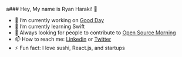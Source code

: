 a### Hey, My name is Ryan Haraki! 👋


- 🔭 I’m currently working on [Good Day](https://gooddayapp.co)
- 🌱 I’m currently learning Swift
- 👯 Always looking for people to contribute to [Open Source Morning](https://github.com/icepaq/OpenSourceMorning)
- 📫 How to reach me: [Linkedin](https://www.linkedin.com/in/ryan-haraki-2432641a5/) or [Twitter](https://twitter.com/ryan_haraki)
- ⚡ Fun fact: I love sushi, React.js, and startups
